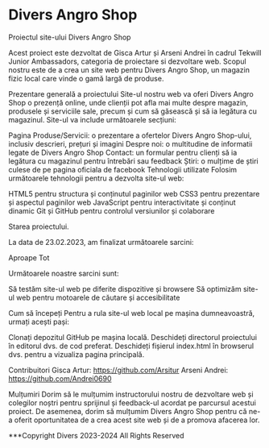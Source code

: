 # Divers Angro Shop
Proiectul site-ului Divers Angro Shop

Acest proiect este dezvoltat de Gisca Artur și Arseni Andrei în cadrul Tekwill Junior Ambassadors, categoria de proiectare si dezvoltare web. Scopul nostru este de a crea un site web pentru Divers Angro Shop, un magazin fizic local care vinde o gamă largă de produse.

Prezentare generală a proiectului
Site-ul nostru web va oferi Divers Angro Shop o prezență online, unde clienții pot afla mai multe despre magazin, produsele și serviciile sale, precum și cum să găsească și să ia legătura cu magazinul. Site-ul va include următoarele secțiuni:

Pagina Produse/Servicii: o prezentare a ofertelor Divers Angro Shop-ului, inclusiv descrieri, prețuri și imagini
Despre noi: o multitudine de informatii legate de Divers Angro Shop
Contact: un formular pentru clienți să ia legătura cu magazinul pentru întrebări sau feedback
Știri: o mulțime de știri culese de pe pagina oficiala de facebook
Tehnologii utilizate
Folosim următoarele tehnologii pentru a dezvolta site-ul web:

HTML5 pentru structura și conținutul paginilor web
CSS3 pentru prezentare și aspectul paginilor web
JavaScript pentru interactivitate și conținut dinamic
Git și GitHub pentru controlul versiunilor și colaborare

Starea proiectului.

La data de 23.02.2023, am finalizat următoarele sarcini:

Aproape Tot

Următoarele noastre sarcini sunt:

Să testăm site-ul web pe diferite dispozitive și browsere
Să optimizăm site-ul web pentru motoarele de căutare și accesibilitate


Cum să începeți
Pentru a rula site-ul web local pe mașina dumneavoastră, urmați acești pași:

Clonați depozitul GitHub pe mașina locală.
Deschideți directorul proiectului în editorul dvs. de cod preferat.
Deschideți fișierul index.html în browserul dvs. pentru a vizualiza pagina principală.

Contribuitori
Gisca Artur: https://github.com/Arsitur
Arseni Andrei: https://github.com/Andrei0690

Mulțumiri
Dorim să le mulțumim instructorului nostru de dezvoltare web și colegilor noștri pentru sprijinul și feedback-ul acordat pe parcursul acestui proiect. De asemenea, dorim să mulțumim Divers Angro Shop pentru că ne-a oferit oportunitatea de a crea acest site web și de a promova afacerea lor.

***Copyright Divers 2023-2024 All Rights Reserved
